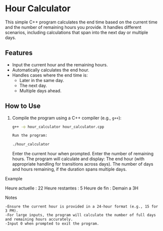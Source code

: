 # Hour Calculator

This simple C++ program calculates the end time based on the current time and the number of remaining hours you provide. It handles different scenarios, including calculations that span into the next day or multiple days.

## Features
- Input the current hour and the remaining hours.
- Automatically calculates the end hour.
- Handles cases where the end time is:
  - Later in the same day.
  - The next day.
  - Multiple days ahead.

## How to Use
1. Compile the program using a C++ compiler (e.g., `g++`):
    ```bash
    g++ -o hour_calculator hour_calculator.cpp
    
    Run the program:

    ./hour_calculator
    ```

    Enter the current hour when prompted.
    Enter the number of remaining hours.
    The program will calculate and display:
        The end hour (with appropriate handling for transitions across days).
        The number of days and hours remaining, if the duration spans multiple days.

Example

Heure actuelle : 22
Heure restantes : 5
Heure de fin : Demain a 3H

Notes

    -Ensure the current hour is provided in a 24-hour format (e.g., 15 for 3 PM).
    -For large inputs, the program will calculate the number of full days and remaining hours accurately.
    -Input 0 when prompted to exit the program.
